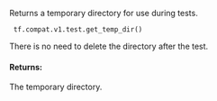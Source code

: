 
Returns a temporary directory for use during tests.

```
 tf.compat.v1.test.get_temp_dir()
```

There is no need to delete the directory after the test.
#### Returns:

The temporary directory.
